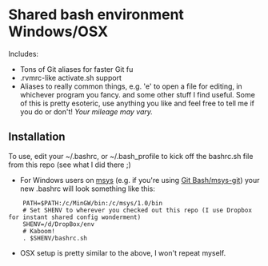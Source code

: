 # Shared bash environment Windows/OSX
Includes:
- Tons of Git aliases for faster Git fu
- .rvmrc-like activate.sh support
- Aliases to really common things, e.g. 'e' to open a file for editing, in whichever program you fancy. and some other stuff I find useful. Some of this is pretty esoteric, use anything you like and feel free to tell me if you do or don't! *Your mileage may vary.*

## Installation
To use, edit your ~/.bashrc, or ~/.bash_profile to kick off the bashrc.sh file from this repo (see what I did there ;)

- For Windows users on [msys](http://www.mingw.org/wiki/MSYS) (e.g. if you're using [Git Bash/msys-git](http://msysgit.github.io/)) your new .bashrc will look something like this:
```
    PATH=$PATH:/c/MinGW/bin:/c/msys/1.0/bin
    # Set SHENV to wherever you checked out this repo (I use Dropbox for instant shared config wonderment)
    SHENV=/d/DropBox/env
    # Kaboom!
    . $SHENV/bashrc.sh
```
- OSX setup is pretty similar to the above, I won't repeat myself.